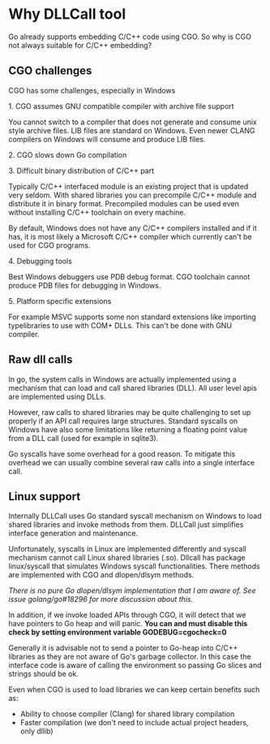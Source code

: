 # Why DLLCall tool

Go already supports embedding C/C++ code using CGO. So why is CGO not always suitable for C/C++ embedding?

## CGO challenges

CGO has some challenges, especially in Windows

1\. CGO assumes GNU compatible compiler with archive file support
 
You cannot switch to a compiler that does not generate and consume unix style archive files. LIB files are standard on Windows.
Even newer CLANG compilers on Windows will consume and produce LIB files.

2\. CGO slows down Go compilation

3\. Difficult binary distribution of C/C++ part
 
 Typically C/C++ interfaced module is an existing project that is updated very seldom.
 With shared libraries you can precompile C/C++ module and distribute it in binary format. 
 Precompiled modules can be used even without installing C/C++ toolchain on every machine.   
 
 By default, Windows does not have any C/C++ compilers installed and if it has, 
 it is most likely a Microsoft C/C++ compiler which currently can't be used for CGO programs.
 
 4\. Debugging tools
 
 Best Windows debuggers use PDB debug format. CGO toolchain cannot produce PDB files for debugging in Windows.
 
 5\. Platform specific extensions
 
 For example MSVC supports some non standard extensions like importing typelibraries to use with COM+ DLLs. 
 This can't be done with GNU compiler. 
 
 ## Raw dll calls
 
 In go, the system calls in Windows are actually implemented using a mechanism that can load and
 call shared libraries (DLL). All user level apis are implemented using DLLs.
 
 However, raw calls to shared libraries may be quite challenging to set up properly if an API call requires large structures. 
 Standard syscalls on Windows have also some limitations like returning a floating point value from a DLL call (used for example in sqlite3).
 
 Go syscalls have some overhead for a good reason. To mitigate this overhead we can usually combine several raw calls into a single interface call. 
 
 ## Linux support
 
 Internally DLLCall uses Go standard syscall mechanism on Windows to load shared libraries and invoke methods from them. 
 DLLCall just simplifies interface generation and maintenance. 
 
 Unfortunately, syscalls in Linux are implemented differently and 
 syscall mechanism cannot call Linux shared libraries (.so). Dllcall has package linux/syscall that simulates
 Windows syscall functionalities. There methods are implemented with CGO and dlopen/dlsym methods.
 
 *There is no pure Go dlopen/dlsym implementation
 that I am aware of. See issue golang/go#18296 for more discussion about this.*
 
 In addition, if we invoke loaded APIs through CGO, it will detect that we
 have pointers to Go heap and will panic. **You can and must disable this check by setting environment variable GODEBUG=cgocheck=0** 
 
 Generally it is advisable not to send a pointer to Go-heap into C/C++ libraries as they are not aware of Go's garbage collector.
 In this case the interface code is aware of calling the environment so passing Go slices and strings should be ok.
 
 Even when CGO is used to load libraries we can keep certain benefits such as:
 - Ability to choose compiler (Clang) for shared library compilation
 - Faster compilation (we don't need to include actual project headers, only dllib)
  
 
   
   
 